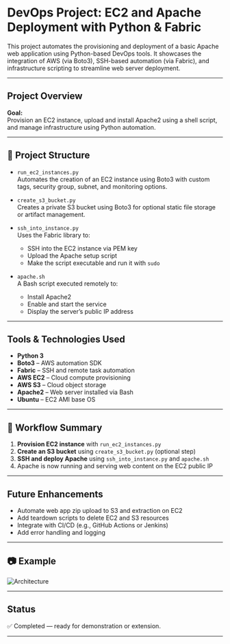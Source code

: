#  DevOps Project: EC2 and Apache Deployment with Python & Fabric

This project automates the provisioning and deployment of a basic Apache web application using Python-based DevOps tools. It showcases the integration of AWS (via Boto3), SSH-based automation (via Fabric), and infrastructure scripting to streamline web server deployment.

---

##  Project Overview

**Goal:**  
Provision an EC2 instance, upload and install Apache2 using a shell script, and manage infrastructure using Python automation.

---

## 📁 Project Structure

- `run_ec2_instances.py`  
  Automates the creation of an EC2 instance using Boto3 with custom tags, security group, subnet, and monitoring options.

- `create_s3_bucket.py`  
  Creates a private S3 bucket using Boto3 for optional static file storage or artifact management.

- `ssh_into_instance.py`  
  Uses the Fabric library to:
  - SSH into the EC2 instance via PEM key
  - Upload the Apache setup script
  - Make the script executable and run it with `sudo`

- `apache.sh`  
  A Bash script executed remotely to:
  - Install Apache2
  - Enable and start the service
  - Display the server’s public IP address

---

##  Tools & Technologies Used

- **Python 3**
- **Boto3** – AWS automation SDK
- **Fabric** – SSH and remote task automation
- **AWS EC2** – Cloud compute provisioning
- **AWS S3** – Cloud object storage
- **Apache2** – Web server installed via Bash
- **Ubuntu** – EC2 AMI base OS

---

## 🔄 Workflow Summary

1. **Provision EC2 instance** with `run_ec2_instances.py`
2. **Create an S3 bucket** using `create_s3_bucket.py` (optional step)
3. **SSH and deploy Apache** using `ssh_into_instance.py` and `apache.sh`
4.  Apache is now running and serving web content on the EC2 public IP

---

##  Future Enhancements

- Automate web app zip upload to S3 and extraction on EC2
- Add teardown scripts to delete EC2 and S3 resources
- Integrate with CI/CD (e.g., GitHub Actions or Jenkins)
- Add error handling and logging

---

## 📷 Example

![Architecture](https://user-images.githubusercontent.com/your-aws-diagram-placeholder.png)

---

##  Status

✅ Completed — ready for demonstration or extension.

---

